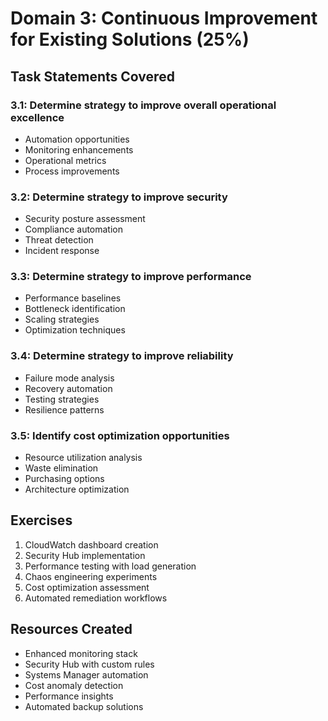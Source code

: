 # Domain 3: Continuous Improvement for Existing Solutions (25%)

## Task Statements Covered

### 3.1: Determine strategy to improve overall operational excellence
- Automation opportunities
- Monitoring enhancements
- Operational metrics
- Process improvements

### 3.2: Determine strategy to improve security
- Security posture assessment
- Compliance automation
- Threat detection
- Incident response

### 3.3: Determine strategy to improve performance
- Performance baselines
- Bottleneck identification
- Scaling strategies
- Optimization techniques

### 3.4: Determine strategy to improve reliability
- Failure mode analysis
- Recovery automation
- Testing strategies
- Resilience patterns

### 3.5: Identify cost optimization opportunities
- Resource utilization analysis
- Waste elimination
- Purchasing options
- Architecture optimization

## Exercises
1. CloudWatch dashboard creation
2. Security Hub implementation
3. Performance testing with load generation
4. Chaos engineering experiments
5. Cost optimization assessment
6. Automated remediation workflows

## Resources Created
- Enhanced monitoring stack
- Security Hub with custom rules
- Systems Manager automation
- Cost anomaly detection
- Performance insights
- Automated backup solutions
